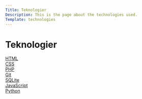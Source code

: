 ```yaml
---
Title: Teknologier
Description: This is the page about the technologies used.
Template: technologies
---
```



Teknologier
==========================

<div class="box html">
<i class="fab fa-html5"></i>
<a href="technology/html">HTML</a>
</div>

<div class="box css">
<i class="fab fa-css3-alt"></i>
<a href="technology/css">CSS</a>
</div>

<div class="box php">
<i class="fab fa-php"></i>
<a href="technology/php">PHP</a>
</div>

<div class="box git">
<i class="fab fa-git-square"></i>
<a href="technology/git">Git</a>
</div>

<div class="box sql">
<i class="fas fa-database"></i>
<a href="technology/sqlite">SQLite</a>
</div>

<div class="box js">
<i class="fab fa-js-square"></i>
<a href="technology/javascript">JavaScript</a>
</div>

<div class="box py">
<i class="fab fa-python"></i>
<a href="technology/python">Python</a>
</div>